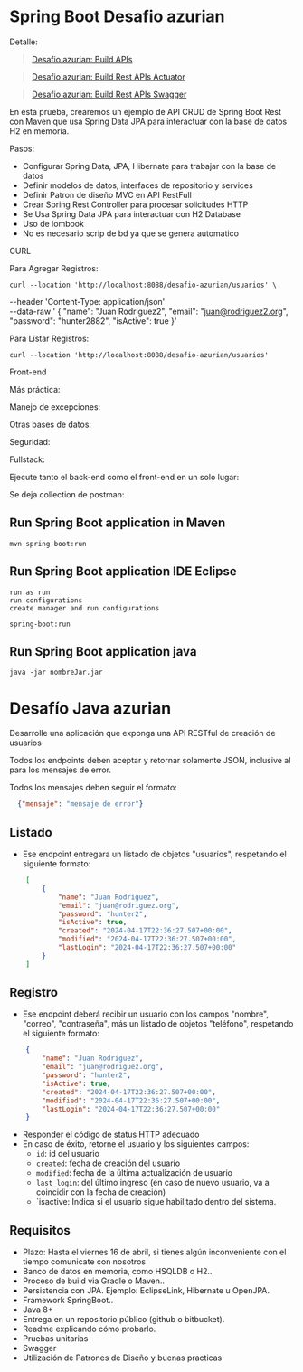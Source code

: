 # Spring Boot Desafio azurian

Detalle:

> [Desafio azurian: Build APIs](http://localhost:8088/desafio-azurian/)

> [Desafio azurian: Build Rest APIs Actuator](http://localhost:8088/desafio-azurian/actuator/health)

> [Desafio azurian: Build Rest APIs Swagger]( http://localhost:8088/desafio-azurian/swagger-ui.htm)



 
En esta prueba, crearemos un ejemplo de API CRUD de Spring Boot Rest con Maven que usa Spring Data JPA para interactuar con la base de datos H2 en memoria. 

Pasos:

- Configurar Spring Data, JPA, Hibernate para trabajar con la base de datos
- Definir modelos de datos, interfaces de repositorio y services
- Definir Patron de diseño MVC en API RestFull
- Crear Spring Rest Controller para procesar solicitudes HTTP
- Se Usa Spring Data JPA para interactuar con H2 Database
- Uso de lombook
- No es necesario scrip de bd ya que se genera automatico

CURL
> 
Para Agregar Registros:
	
	curl --location 'http://localhost:8088/desafio-azurian/usuarios' \
--header 'Content-Type: application/json' \
--data-raw ' {
        "name": "Juan Rodriguez2",
        "email": "juan@rodriguez2.org",
        "password": "hunter2882",
        "isActive": true
    }'

Para Listar Registros:

	curl --location 'http://localhost:8088/desafio-azurian/usuarios'

Front-end
> 

Más práctica:
>

Manejo de excepciones:
>

Otras bases de datos:
>

Seguridad:
>

Fullstack:
> 

Ejecute tanto el back-end como el front-end en un solo lugar:
> 


Se deja collection de postman:
> 

## Run Spring Boot application in Maven
```
mvn spring-boot:run
```

## Run Spring Boot application IDE Eclipse
```
run as run
run configurations
create manager and run configurations

spring-boot:run
```

## Run Spring Boot application java
```
java -jar nombreJar.jar
```

# Desafío Java azurian

Desarrolle una aplicación que exponga una API RESTful de creación de usuarios

Todos los endpoints deben aceptar y retornar solamente JSON, inclusive al para los mensajes de error.

Todos los mensajes deben seguir el formato:

```json
  {"mensaje": "mensaje de error"}
```

## Listado
* Ese endpoint entregara un listado de objetos "usuarios", respetando el siguiente formato:
```json
    [
		{
			"name": "Juan Rodriguez",
			"email": "juan@rodriguez.org",
			"password": "hunter2",
			"isActive": true,
			"created": "2024-04-17T22:36:27.507+00:00",
			"modified": "2024-04-17T22:36:27.507+00:00",
			"lastLogin": "2024-04-17T22:36:27.507+00:00"
		}
	]
```
## Registro
* Ese endpoint deberá recibir un usuario con los campos "nombre", "correo", "contraseña", más un listado de objetos "teléfono", respetando el siguiente formato:
```json
    {
        "name": "Juan Rodriguez",
        "email": "juan@rodriguez.org",
        "password": "hunter2",
		"isActive": true,
        "created": "2024-04-17T22:36:27.507+00:00",
        "modified": "2024-04-17T22:36:27.507+00:00",
        "lastLogin": "2024-04-17T22:36:27.507+00:00"
    }
```
* Responder el código de status HTTP adecuado
* En caso de éxito, retorne el usuario y los siguientes campos:
   * `id`: id del usuario
   * `created`: fecha de creación del usuario
   * `modified`: fecha de la última actualización de usuario
   * `last_login`: del último ingreso (en caso de nuevo usuario, va a coincidir con la fecha de creación)
   * `isactive: Indica si el usuario sigue habilitado dentro del sistema.



## Requisitos
* Plazo: Hasta el viernes 16 de abril, si tienes algún inconveniente con el tiempo comunicate con nosotros
* Banco de datos en memoria, como HSQLDB o H2..
* Proceso de build via Gradle o Maven..
* Persistencia con JPA. Ejemplo: EclipseLink, Hibernate u OpenJPA.
* Framework SpringBoot..
* Java 8+
* Entrega en un repositorio público (github o bitbucket).
* Readme explicando cómo probarlo.
* Pruebas unitarias
* Swagger
* Utilización de Patrones de Diseño y buenas practicas
